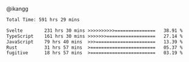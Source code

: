 @ikangg
<!--START_SECTION:waka-->

```txt
Total Time: 591 hrs 29 mins

Svelte        231 hrs 30 mins >>>>>>>>>>===============   38.91 %
TypeScript    161 hrs 30 mins >>>>>>>==================   27.14 %
JavaScript    79 hrs 40 mins  >>>======================   13.39 %
Rust          31 hrs 57 mins  >========================   05.37 %
fugitive      18 hrs 57 mins  >========================   03.19 %
```

<!--END_SECTION:waka-->
